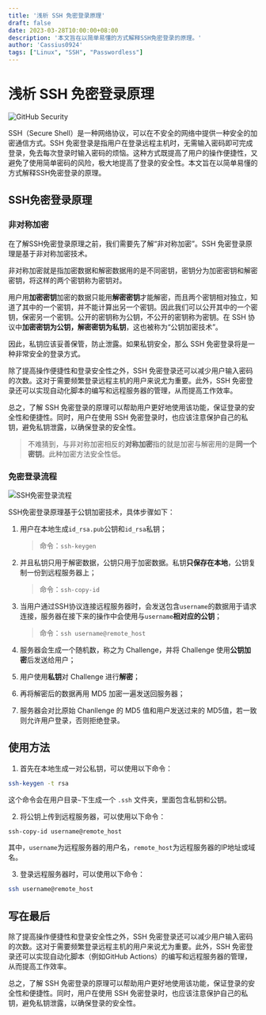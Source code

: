 ```yaml
---
title: '浅析 SSH 免密登录原理'
draft: false
date: 2023-03-28T10:00:00+08:00
description: '本文旨在以简单易懂的方式解释SSH免密登录的原理。'
author: 'Cassius0924'
tags: ["Linux", "SSH", "Passwordless"]
---
```


# 浅析 SSH 免密登录原理

![GitHub Security](https://s2.loli.net/2023/03/28/RZc1M34LgDpEolw.png)

SSH（Secure Shell）是一种网络协议，可以在不安全的网络中提供一种安全的加密通信方式。SSH 免密登录是指用户在登录远程主机时，无需输入密码即可完成登录，免去每次登录时输入密码的烦恼。这种方式既提高了用户的操作便捷性，又避免了使用简单密码的风险，极大地提高了登录的安全性。本文旨在以简单易懂的方式解释SSH免密登录的原理。

## SSH免密登录原理

### 非对称加密

在了解SSH免密登录原理之前，我们需要先了解“非对称加密”。SSH 免密登录原理是基于非对称加密技术。

非对称加密就是指加密数据和解密数据用的是不同密钥，密钥分为加密密钥和解密密钥，将这样的两个密钥称为密钥对。

用户用**加密密钥**加密的数据只能用**解密密钥**才能解密，而且两个密钥相对独立，知道了其中的一个密钥，并不能计算出另一个密钥。因此我们可以公开其中的一个密钥，保密另一个密钥。公开的密钥称为公钥，不公开的密钥称为密钥。在 SSH 协议中**加密密钥为公钥，解密密钥为私钥**，这也被称为“公钥加密技术”。

因此，私钥应该妥善保管，防止泄露。如果私钥安全，那么 SSH 免密登录将是一种非常安全的登录方式。

除了提高操作便捷性和登录安全性之外，SSH 免密登录还可以减少用户输入密码的次数。这对于需要频繁登录远程主机的用户来说尤为重要。此外，SSH 免密登录还可以实现自动化脚本的编写和远程服务器的管理，从而提高工作效率。

总之，了解 SSH 免密登录的原理可以帮助用户更好地使用该功能，保证登录的安全性和便捷性。同时，用户在使用 SSH 免密登录时，也应该注意保护自己的私钥，避免私钥泄露，以确保登录的安全性。

> 不难猜到，与非对称加密相反的**对称加密**指的就是加密与解密用的是**同一个密钥**。此种加密方法安全性低。

### 免密登录流程

![SSH免密登录流程](https://s2.loli.net/2023/03/27/Sl6N7qFGcojrWQw.png)

SSH免密登录原理基于公钥加密技术，具体步骤如下：

1. 用户在本地生成`id_rsa.pub`公钥和`id_rsa`私钥；

   > 命令：`ssh-keygen`

2. 并且私钥只用于解密数据，公钥只用于加密数据。私钥**只保存在本地**，公钥复制一份到远程服务器上；

   > 命令：`ssh-copy-id`

3. 当用户通过SSH协议连接远程服务器时，会发送包含`username`的数据用于请求连接，服务器在接下来的操作中会使用与`username`**相对应的公钥**；

   > 命令：`ssh username@remote_host`

4. 服务器会生成一个随机数，称之为 Challenge，并将 Challenge 使用**公钥加密**后发送给用户；

5. 用户使用**私钥**对 Challenge 进行**解密**；

6. 再将解密后的数据再用 MD5 加密一遍发送回服务器；

7. 服务器会对比原始 Chanllenge 的 MD5 值和用户发送过来的 MD5值，若一致则允许用户登录，否则拒绝登录。

## 使用方法

1. 首先在本地生成一对公私钥，可以使用以下命令：

```bash
ssh-keygen -t rsa
```

这个命令会在用户目录`~`下生成一个 `.ssh` 文件夹，里面包含私钥和公钥。

2. 将公钥上传到远程服务器，可以使用以下命令：

```bash
ssh-copy-id username@remote_host
```

其中，`username`为远程服务器的用户名，`remote_host`为远程服务器的IP地址或域名。

3. 登录远程服务器时，可以使用以下命令：

```bash
ssh username@remote_host
```

## 写在最后

除了提高操作便捷性和登录安全性之外，SSH 免密登录还可以减少用户输入密码的次数。这对于需要频繁登录远程主机的用户来说尤为重要。此外，SSH 免密登录还可以实现自动化脚本（例如GitHub Actions）的编写和远程服务器的管理，从而提高工作效率。

总之，了解 SSH 免密登录的原理可以帮助用户更好地使用该功能，保证登录的安全性和便捷性。同时，用户在使用 SSH 免密登录时，也应该注意保护自己的私钥，避免私钥泄露，以确保登录的安全性。

